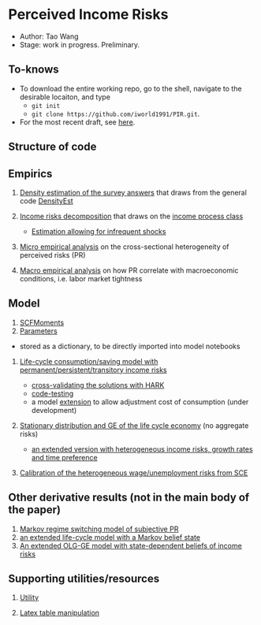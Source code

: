 <!-- #region -->
# Perceived Income Risks
- Author: Tao Wang
- Stage: work in progress. Preliminary.

## To-knows

- To download the entire working repo, go to the shell, navigate to the desirable locaiton, and type
  - `git init`
  - `git clone https://github.com/iworld1991/PIR.git`.   
- For the most recent draft, see [here](./PIR.pdf).


## Structure of code

## Empirics

1. [Density estimation of the survey answers](./WorkingFolder/PythonCode/DoDensityEst.ipynb) that draws from the general code [DensityEst](./WorkingFolder/PythonCode/DensityEst.py)

2. [Income risks decomposition](./WorkingFolder/PythonCode/IncomeRisksEst.ipynb) that draws on the [income process class](./WorkingFolder/PythonCode/IncomeProcess.ipynb)
   - [Estimation allowing for infrequent shocks](./WorkingFolder/PythonCode/IncomeRisksInfrequentEst.ipynb) 

3. [Micro empirical analysis](./WorkingFolder/PythonCode/MicroRiskProfile.ipynb) on the cross-sectional heterogeneity of perceived risks (PR)

4. [Macro empirical analysis](./WorkingFolder/PythonCode/MacroRiskProfile.ipynb) on how PR correlate with macroeconomic conditions, i.e. labor market tightness

## Model


1.  [SCFMoments](./WorkingFolder/PythonCode/SCFData.ipynb)
2. [Parameters](./WorkingFolder/PythonCode/PrepareParameters.ipynb)
  - stored as a dictionary, to be directly imported into model notebooks


1. [Life-cycle consumption/saving model with permanent/persistent/transitory income risks](./WorkingFolder/PythonCode/SolveLifeCycle.ipynb)
   - [cross-validating the solutions with HARK](./WorkingFolder/PythonCode/SolveLifeCycleBelief-ComparisonHARK.ipynb)
   - [code-testing](./WorkingFolder/PythonCode/SolveLifeCycleBelief-Test.ipynb)
   - a model [extension](./WorkingFolder/PythonCode/SolveLifeCycle-DC.ipynb) to allow adjustment cost of consumption (under development)

2. [Stationary distribution and GE of the life cycle economy](./WorkingFolder/PythonCode/OLG-GE.ipynb) (no aggregate risks)
   - [an extended version with heterogeneous income risks, growth rates and time preference](./WorkingFolder/PythonCode/OLG-GE-HeterTypes.ipynb)

3. [Calibration of the heterogeneous wage/unemployment risks from SCE](./WorkingFolder/PythonCode/HeterogeneousRisksEstMain.ipynb)

## Other derivative results (not in the main body of the paper)

1. [Markov regime switching model of subjective PR](./WorkingFolder/PythonCode/SubjectiveProfileEst.ipynb)
2. [an extended life-cycle model with a Markov belief state](./WorkingFolder/PythonCode/SolveLifeCycleBelief.ipynb)
3. [An extended OLG-GE model with state-dependent beliefs of income risks](./WorkingFolder/PythonCode/OLG-GE-Belief.ipynb)

## Supporting utilities/resources



1. [Utility](./WorkingFolder/PythonCode/Utility.ipynb)

2. [Latex table manipulation](./WorkingFolder/PythonCode/TexTablesMover.ipynb)
<!-- #endregion -->

```python

```
